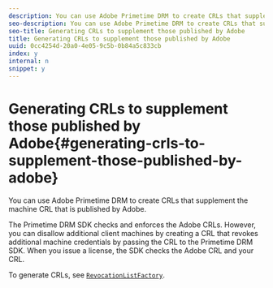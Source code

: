 ```yaml
---
description: You can use Adobe Primetime DRM to create CRLs that supplement the machine CRL that is published by Adobe.
seo-description: You can use Adobe Primetime DRM to create CRLs that supplement the machine CRL that is published by Adobe.
seo-title: Generating CRLs to supplement those published by Adobe
title: Generating CRLs to supplement those published by Adobe
uuid: 0cc4254d-20a0-4e05-9c5b-0b84a5c833cb
index: y
internal: n
snippet: y
---
```


# Generating CRLs to supplement those published by Adobe{#generating-crls-to-supplement-those-published-by-adobe}

You can use Adobe Primetime DRM to create CRLs that supplement the machine CRL that is published by Adobe.

The Primetime DRM SDK checks and enforces the Adobe CRLs. However, you can disallow additional client machines by creating a CRL that revokes additional machine credentials by passing the CRL to the Primetime DRM SDK. When you issue a license, the SDK checks the Adobe CRL and your CRL.

To generate CRLs, see [ `RevocationListFactory`](http://help.adobe.com/en_US/primetime/api/drm-apis/server/javadocs-flashaccess-pro/com/adobe/flashaccess/sdk/revocation/RevocationListFactory.html). 
